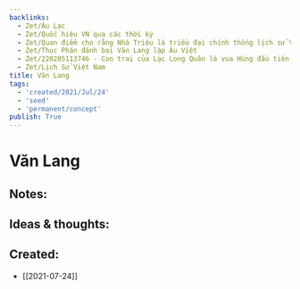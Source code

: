 ```yaml
---
backlinks:
  - Zet/Âu Lạc
  - Zet/Quốc hiệu VN qua các thời kỳ
  - Zet/Quan điểm cho rằng Nhà Triệu là triều đại chính thống lịch sử VN
  - Zet/Thục Phán đánh bại Văn Lang lập Âu Việt
  - Zet/220205113746 - Con trai của Lạc Long Quân là vua Hùng đầu tiên
  - Zet/Lịch Sử Việt Nam
title: Văn Lang
tags:
  - 'created/2021/Jul/24'
  - 'seed'
  - 'permanent/concept'
publish: True
---
```

# Văn Lang

## Notes:

## Ideas & thoughts:

## Created:
- [[2021-07-24]]

